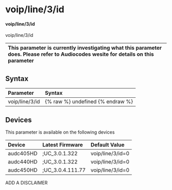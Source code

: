 ﻿---
description: voip/line/3/id
search: false
---

# voip/line/3/id

#### voip/line/3/id

voip/line/3/id


| This parameter is currently investigating what this parameter does. Please refer to Audiocodes wesite for details on this parameter | 
| :--- |

## Syntax
| Parameter | Syntax |
| :--- | :--- |
|voip/line/3/id | {% raw %} undefined {% endraw %}|

## Devices
This parameter is available on the following devices

| Device | Latest Firmware | Default Value |
|:---|:---|:---|
| audc405HD | ;UC_3.0.1.322 | voip/line/3/id=0 
| audc440HD | ;UC_3.0.1.322 | voip/line/3/id=0 
| audc450HD | ;UC_3.0.4.111.77 | voip/line/3/id=0 

ADD A DISCLAIMER
